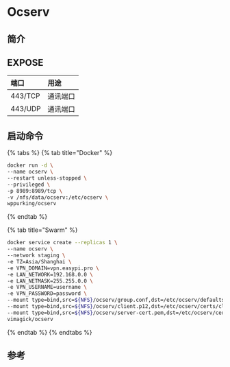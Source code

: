 # Ocserv

## 简介



## EXPOSE

| 端口 | 用途 |
| :--- | :--- |
| 443/TCP | 通讯端口 |
| 443/UDP | 通讯端口 |



## 启动命令

{% tabs %}
{% tab title="Docker" %}
```bash
docker run -d \
--name ocserv \
--restart unless-stopped \
--privileged \
-p 8989:8989/tcp \
-v /nfs/data/ocserv:/etc/ocserv \
wppurking/ocserv
```
{% endtab %}

{% tab title="Swarm" %}
```bash
docker service create --replicas 1 \
--name ocserv \
--network staging \
-e TZ=Asia/Shanghai \
-e VPN_DOMAIN=vpn.easypi.pro \
-e LAN_NETWORK=192.168.0.0 \
-e LAN_NETMASK=255.255.0.0 \
-e VPN_USERNAME=username \
-e VPN_PASSWORD=password \
--mount type=bind,src=${NFS}/ocserv/group.conf,dst=/etc/ocserv/defaults/group.conf \
--mount type=bind,src=${NFS}/ocserv/client.p12,dst=/etc/ocserv/certs/client.p12 \
--mount type=bind,src=${NFS}/ocserv/server-cert.pem,dst=/etc/ocserv/certs/server-cert.pem \
vimagick/ocserv
```
{% endtab %}
{% endtabs %}



## 参考

